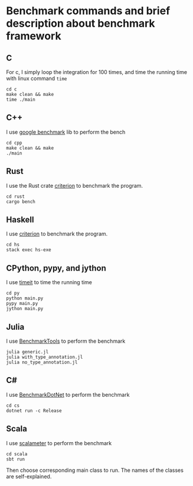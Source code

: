 # Benchmark commands and brief description about benchmark framework

## C
For c, I simply loop the integration for 100 times, and time the running time with linux command ```time```
```
cd c
make clean && make
time ./main
```

## C++
I use [google benchmark](https://github.com/google/benchmark) lib to perform the bench
```
cd cpp
make clean && make
./main
```

## Rust
I use the Rust crate [criterion](https://crates.io/crates/criterion) to benchmark the program.
```
cd rust
cargo bench
```

## Haskell
I use [criterion](https://hackage.haskell.org/package/criterion) to benchmark the program.
```
cd hs
stack exec hs-exe
```
## CPython, pypy, and jython
I use [timeit](https://docs.python.org/3.7/library/timeit.html) to time the running time
```
cd py
python main.py
pypy main.py
jython main.py
```
## Julia
I use [BenchmarkTools](https://github.com/JuliaCI/BenchmarkTools.jl) to perform the benchmark
```
julia generic.jl
julia with_type_annotation.jl
julia no_type_annotation.jl
```
## C#
I use [BenchmarkDotNet](https://benchmarkdotnet.org/articles/overview.html) to perform the benchmark
```
cd cs
dotnet run -c Release
```
## Scala
I use [scalameter](https://scalameter.github.io/) to perform the benchmark
```
cd scala
sbt run
```
Then choose corresponding main class to run. The names of the classes are self-explained.
